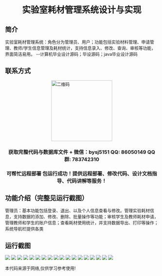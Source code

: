 <p><h1 align="center">实验室耗材管理系统设计与实现</h1></p>

## 简介
实验室耗材管理系统：角色分为管理员、用户；功能包括实验材料管理、申请管理、教师/学生信息管理及耗材统计，支持信息录入、修改、查询、审核等功能，界面简洁易用。    --计算机毕业设计源码；毕设源码；java毕业设计源码


## 联系方式
<img src="https://bs-1329754181.cos.ap-shanghai.myqcloud.com/wx.jpg" alt="二维码" style="display: block; margin: 0 auto;" width="200px">
<p><h3 align="center">获取完整代码与数据库文件 + 微信：bysj5151 QQ: 86050149 QQ群: 783742310</h3></p>
<p><h3 align="center">可帮忙远程部署 包运行成功！提供远程部署、修改代码、设计文档指导、代码讲解等服务！</h3></p>

## 功能介绍（完整见运行截图）
管理员：基本功能包括登录、退出、以及个人信息查看与修改。管理实验耗材信息，支持数据的添加、修改、删除、批量操作等功能；审核学生及教师耗材申请，管理教师和学生的账户信息；查看耗材使用统计，并支持数据导出、打印等操作；系统导航栏提供各类


## 运行截图
![](https://bs-1329754181.cos.ap-shanghai.myqcloud.com/ssm/LabSuppliesManagementSystem/img/001.jpg)
![](https://bs-1329754181.cos.ap-shanghai.myqcloud.com/ssm/LabSuppliesManagementSystem/img/002.jpg)
![](https://bs-1329754181.cos.ap-shanghai.myqcloud.com/ssm/LabSuppliesManagementSystem/img/003.jpg)
![](https://bs-1329754181.cos.ap-shanghai.myqcloud.com/ssm/LabSuppliesManagementSystem/img/004.jpg)
![](https://bs-1329754181.cos.ap-shanghai.myqcloud.com/ssm/LabSuppliesManagementSystem/img/005.jpg)
![](https://bs-1329754181.cos.ap-shanghai.myqcloud.com/ssm/LabSuppliesManagementSystem/img/006.jpg)
![](https://bs-1329754181.cos.ap-shanghai.myqcloud.com/ssm/LabSuppliesManagementSystem/img/007.jpg)
![](https://bs-1329754181.cos.ap-shanghai.myqcloud.com/ssm/LabSuppliesManagementSystem/img/008.jpg)
![](https://bs-1329754181.cos.ap-shanghai.myqcloud.com/ssm/LabSuppliesManagementSystem/img/009.jpg)
![](https://bs-1329754181.cos.ap-shanghai.myqcloud.com/ssm/LabSuppliesManagementSystem/img/010.jpg)
![](https://bs-1329754181.cos.ap-shanghai.myqcloud.com/ssm/LabSuppliesManagementSystem/img/011.jpg)
![](https://bs-1329754181.cos.ap-shanghai.myqcloud.com/ssm/LabSuppliesManagementSystem/img/012.jpg)
![](https://bs-1329754181.cos.ap-shanghai.myqcloud.com/ssm/LabSuppliesManagementSystem/img/013.jpg)
![](https://bs-1329754181.cos.ap-shanghai.myqcloud.com/ssm/LabSuppliesManagementSystem/img/014.jpg)
![](https://bs-1329754181.cos.ap-shanghai.myqcloud.com/ssm/LabSuppliesManagementSystem/img/015.jpg)
![](https://bs-1329754181.cos.ap-shanghai.myqcloud.com/ssm/LabSuppliesManagementSystem/img/016.jpg)
![](https://bs-1329754181.cos.ap-shanghai.myqcloud.com/ssm/LabSuppliesManagementSystem/img/017.jpg)
![](https://bs-1329754181.cos.ap-shanghai.myqcloud.com/ssm/LabSuppliesManagementSystem/img/018.jpg)

<p>本代码来源于网络,仅供学习参考使用!</p>
